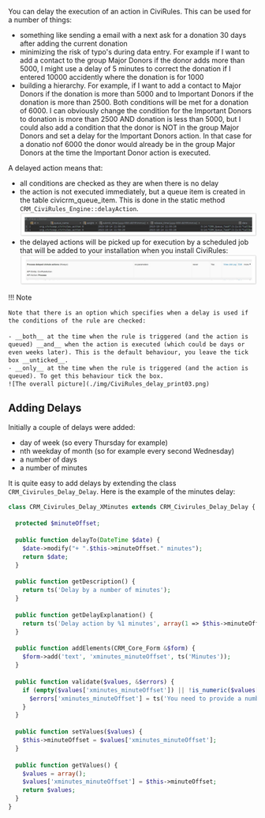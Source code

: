 You can delay the execution of an action in CiviRules. This can be used for a number of things:

- something like sending a email with a next ask for a donation 30 days after adding the current donation
- minimizing the risk of typo's during data entry. For example if I want to add a contact to the group Major Donors if the donor adds more than 5000, I might use a delay of 5 minutes to correct the donation if I entered 10000 accidently where the donation is for 1000
- building a hierarchy. For example, if I want to add a contact to Major Donors if the donation is more than 5000 and to Important Donors if the donation is more than 2500. Both conditions will be met for a donation of 6000. I can obviously change the condition for the Important Donors to donation is more than 2500 AND donation is less than 5000, but I could also add a condition that the donor is NOT in the group Major Donors and set a delay for the Important Donors action. In that case for a donatio nof 6000 the donor would already be in the group Major Donors at the time the Important Donor action is executed.

A delayed action means that:

- all conditions are checked as they are when there is no delay
- the action is not executed immediately, but a queue item is created in the table civicrm_queue_item. This is done in the static method `CRM_CiviRules_Engine::delayAction`.
![The overall picture](./img/CiviRules_delay_print01.png)
- the delayed actions will be picked up for execution by a scheduled job that will be added to your installation when you install CiviRules:
![The overall picture](./img/CiviRules_delay_print02.png)

!!! Note 

    Note that there is an option which specifies when a delay is used if the conditions of the rule are checked:

    - __both__ at the time when the rule is triggered (and the action is queued) __and__ when the action is executed (which could be days or even weeks later). This is the default behaviour, you leave the tick box __unticked__.
    - __only__ at the time when the rule is triggered (and the action is queued). To get this behaviour tick the box.
    ![The overall picture](./img/CiviRules_delay_print03.png)

## Adding Delays

Initially a couple of delays were added:

- day of week (so every Thursday for example)
- nth weekday of month (so for example every second Wednesday)
- a number of days
- a number of minutes

It is quite easy to add delays by extending the class `CRM_Civirules_Delay_Delay`. Here is the example of the minutes delay:

```php
class CRM_Civirules_Delay_XMinutes extends CRM_Civirules_Delay_Delay {
 
  protected $minuteOffset;
 
  public function delayTo(DateTime $date) {
    $date->modify("+ ".$this->minuteOffset." minutes");
    return $date;
  }
 
  public function getDescription() {
    return ts('Delay by a number of minutes');
  }
 
  public function getDelayExplanation() {
    return ts('Delay action by %1 minutes', array(1 => $this->minuteOffset));
  }
 
  public function addElements(CRM_Core_Form &$form) {
    $form->add('text', 'xminutes_minuteOffset', ts('Minutes'));
  }
 
  public function validate($values, &$errors) {
    if (empty($values['xminutes_minuteOffset']) || !is_numeric($values['xminutes_minuteOffset'])) {
      $errors['xminutes_minuteOffset'] = ts('You need to provide a number of minutess');
    }
  }
 
  public function setValues($values) {
    $this->minuteOffset = $values['xminutes_minuteOffset'];
  }
 
  public function getValues() {
    $values = array();
    $values['xminutes_minuteOffset'] = $this->minuteOffset;
    return $values;
  }
}

```